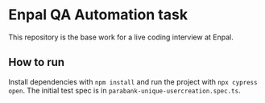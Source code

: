 # Enpal QA Automation task

This repository is the base work for a live coding interview at Enpal.

## How to run

Install dependencies with `npm install` and run the project with `npx cypress open`.
The initial test spec is in `parabank-unique-usercreation.spec.ts`.
